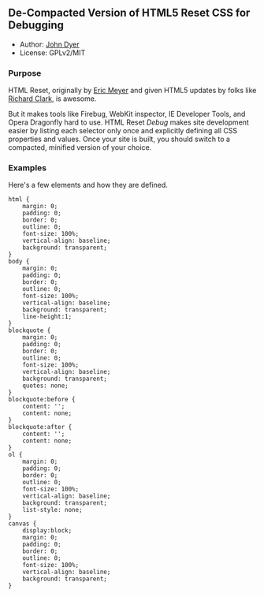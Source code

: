 ## De-Compacted Version of HTML5 Reset CSS for Debugging

* Author: [John Dyer](http://johndyer.name/)
* License: GPLv2/MIT

### Purpose

HTML Reset, originally by [Eric Meyer](http://meyerweb.com/eric/tools/css/reset/)
and given HTML5 updates by folks like [Richard Clark](http://html5doctor.com/html-5-reset-stylesheet/), is awesome.

But it makes tools like Firebug, WebKit inspector, IE Developer Tools, and Opera Dragonfly hard to use.
HTML Reset *Debug* makes site development easier by listing each selector only once and explicitly defining all CSS properties and values.
Once your site is built, you should switch to a compacted, minified version of your choice.

### Examples

Here's a few elements and how they are defined.

	html {
		margin: 0;
		padding: 0;
		border: 0;
		outline: 0;
		font-size: 100%;
		vertical-align: baseline;
		background: transparent;
	}
	body {
		margin: 0;
		padding: 0;
		border: 0;
		outline: 0;
		font-size: 100%;
		vertical-align: baseline;
		background: transparent;
		line-height:1;
	}
	blockquote {
		margin: 0;
		padding: 0;
		border: 0;
		outline: 0;
		font-size: 100%;
		vertical-align: baseline;
		background: transparent;
		quotes: none;
	}
	blockquote:before {
		content: '';
		content: none;
	}
	blockquote:after {
		content: '';
		content: none;
	}
	ol {
		margin: 0;
		padding: 0;
		border: 0;
		outline: 0;
		font-size: 100%;
		vertical-align: baseline;
		background: transparent;
		list-style: none;
	}
	canvas {
		display:block;
		margin: 0;
		padding: 0;
		border: 0;
		outline: 0;
		font-size: 100%;
		vertical-align: baseline;
		background: transparent;
	}
